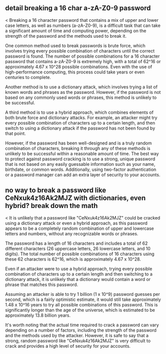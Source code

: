 ## detail breaking a 16 char a-zA-Z0-9 password

< Breaking a 16 character password that contains a mix of upper and lower case letters, as well as numbers (a-zA-Z0-9), is a difficult task that can take a significant amount of time and computing power, depending on the strength of the password and the methods used to break it.

One common method used to break passwords is brute force, which involves trying every possible combination of characters until the correct password is found. The number of possible combinations for a 16 character password that contains a-zA-Z0-9 is extremely high, with a total of 62^16 or approximately 4.67 x 10^28 possible combinations. Even with the use of high-performance computing, this process could take years or even centuries to complete.

Another method is to use a dictionary attack, which involves trying a list of known words and phrases as the password. However, if the password is not based on any commonly used words or phrases, this method is unlikely to be successful.

A third method is to use a hybrid approach, which combines elements of both brute force and dictionary attacks. For example, an attacker might try every possible combination of characters up to a certain length, and then switch to using a dictionary attack if the password has not been found by that point.

However, if the password has been well-designed and is a truly random combination of characters, breaking it through any of these methods is unlikely to be successful within a reasonable amount of time. The best way to protect against password cracking is to use a strong, unique password that is not based on any easily guessable information such as your name, birthdate, or common words. Additionally, using two-factor authentication or a password manager can add an extra layer of security to your accounts.

## no way to break a password like CeNxuk4z16Ak2MJZ with dictionaries, even hybrid? break down the math

< It is unlikely that a password like "CeNxuk4z16Ak2MJZ" could be cracked using a dictionary attack or even a hybrid approach, as this password appears to be a completely random combination of upper and lowercase letters and numbers, without any recognizable words or phrases.

The password has a length of 16 characters and includes a total of 62 different characters (26 uppercase letters, 26 lowercase letters, and 10 digits). The total number of possible combinations of 16 characters using these 62 characters is 62^16, which is approximately 4.67 x 10^28.

Even if an attacker were to use a hybrid approach, trying every possible combination of characters up to a certain length and then switching to a dictionary attack, it is unlikely that a dictionary would contain a word or phrase that matches this password.

Assuming an attacker is able to try 1 billion (1 x 10^9) password guesses per second, which is a fairly optimistic estimate, it would still take approximately 1.48 x 10^16 years to try all possible combinations of this password. This is significantly longer than the age of the universe, which is estimated to be approximately 13.8 billion years.

It's worth noting that the actual time required to crack a password can vary depending on a number of factors, including the strength of the password and the methods used by the attacker. However, it is safe to say that a strong, random password like "CeNxuk4z16Ak2MJZ" is very difficult to crack and provides a high level of security for your accounts.

